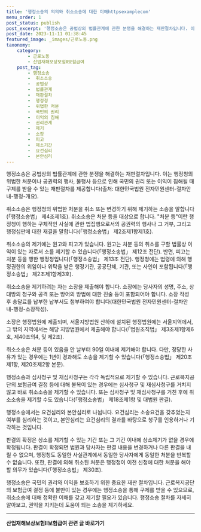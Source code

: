 ```yaml
---
title: '행정소송의 의의와 취소소송에 대한 이해httpsexamplecom'
menu_order: 1
post_status: publish
post_excerpt: '행정소송은 공법상의 법률관계에 관한 분쟁을 해결하는 재판절차입니다. 이는 행정청의 위법한 처분이나 공권력의 행사, 불행사 등으로 인해 국민의 권리 또는 이익이 침해될 때 구제를 받을 수 있는 재판절차를 제공합니다 출처  대한민국법원 전자민원센터 절차안내 행정 개요 .'
post_date: 2023-11-11 01:38:45
featured_image: _images/근로노동.png
taxonomy:
    category:
        - 근로노동
        - 산업재해보상보험Ⅱ보험급여
    post_tag:
        - 행정소송
        -  취소소송
        -  공법상
        -  법률관계
        -  재판절차
        -  행정청
        -  위법한 처분
        -  국민의 권리
        -  이익의 침해
        -  권리관계
        -  제기
        -  소장
        -  피고
        -  제소기간
        -  요건심리
        -  본안심리
---
```



행정소송은 공법상의 법률관계에 관한 분쟁을 해결하는 재판절차입니다. 이는 행정청의 위법한 처분이나 공권력의 행사, 불행사 등으로 인해 국민의 권리 또는 이익이 침해될 때 구제를 받을 수 있는 재판절차를 제공합니다(출처: 대한민국법원 전자민원센터-절차안내-행정-개요).

취소소송은 행정청의 위법한 처분을 취소 또는 변경하기 위해 제기하는 소송을 말합니다(「행정소송법」 제4조제1호). 취소소송은 처분 등을 대상으로 합니다. "처분 등"이란 행정청이 행하는 구체적인 사실에 관한 법집행으로서의 공권력의 행사나 그 거부, 그리고 행정심판에 대한 재결을 말합니다(「행정소송법」 제2조제1항제1호).

취소소송의 제기에는 원고와 피고가 있습니다. 원고는 처분 등의 취소를 구할 법률상 이익이 있는 자로서 소를 제기할 수 있습니다(「행정소송법」 제12조 전단). 반면, 피고는 처분 등을 행한 행정청입니다(「행정소송법」 제13조 전단). 행정청에는 법령에 의해 행정권한의 위임이나 위탁을 받은 행정기관, 공공단체, 기관, 또는 사인이 포함됩니다(「행정소송법」 제2조제1항제3호).

취소소송을 제기하려는 자는 소장을 제출해야 합니다. 소장에는 당사자의 성명, 주소, 상대방의 청구와 공격 또는 방어의 방법에 대한 진술 등이 포함되어야 합니다. 소장 작성 후 송달료를 납부한 납부서도 첨부하여야 합니다(대한민국법원 전자민원센터-절차안내-행정-소장작성).

소장은 행정법원에 제출되며, 서울지방법원 산하에 설치된 행정법원에는 서울지역에서, 그 밖의 지역에서는 해당 지방법원에서 제출해야 합니다(「법원조직법」 제3조제1항제6호, 제40조의4, 및 제2조).

취소소송은 처분 등이 있음을 안 날부터 90일 이내에 제기해야 합니다. 다만, 정당한 사유가 있는 경우에는 1년이 경과해도 소송을 제기할 수 있습니다(「행정소송법」 제20조제1항, 제20조제2항 본문).

행정소송과 심사청구 및 재심사청구는 각각 독립적으로 제기할 수 있습니다. 근로복지공단의 보험급여 결정 등에 대해 불복이 있는 경우에는 심사청구 및 재심사청구를 거치지 않고 바로 취소소송을 제기할 수 있습니다. 또는 심사청구 및 재심사청구를 거친 후에 취소소송을 제기할 수도 있습니다(「행정소송법」 제18조제1항 및 대법원 판결).

행정소송에서는 요건심리와 본안심리로 나뉩니다. 요건심리는 소송요건을 갖추었는지 여부를 심리하는 것이고, 본안심리는 요건심리의 결과를 바탕으로 청구를 인용하거나 기각하는 것입니다.

판결의 확정은 상소를 제기할 수 있는 기간 또는 그 기간 이내에 상소제기가 없을 경우에 확정됩니다. 판결이 확정되면 법원과 당사자는 판결 내용을 변경하거나 다른 판결을 내릴 수 없으며, 행정청도 동일한 사실관계에서 동일한 당사자에게 동일한 처분을 반복할 수 없습니다. 또한, 판결에 의해 취소된 처분은 행정청이 이전 신청에 대한 처분을 해야 할 의무가 있습니다(「행정소송법」 제30조). 

행정소송은 국민의 권리와 이익을 보호하기 위한 중요한 재판 절차입니다. 근로복지공단의 보험급여 결정 등에 불만이 있는 경우에는 행정소송을 통해 구제를 받을 수 있으므로, 취소소송에 대해 정확한 이해를 갖고 제기할 필요가 있습니다. 행정소송 절차를 자세히 알아보고, 권익을 지키는데 도움이 되는 소송을 제기하세요.

<!-- wp:separator -->
<hr class="wp-block-separator has-alpha-channel-opacity"/>
<!-- /wp:separator -->

<!-- wp:group {"backgroundColor":"base","layout":{"type":"constrained"}} -->
<div class="wp-block-group has-base-background-color has-background"><!-- wp:paragraph {"align":"center","fontSize":"medium"} -->
<p class="has-text-align-center has-large-font-size"><strong>산업재해보상보험Ⅱ보험급여 관련 글 바로가기</strong></p>
<!-- /wp:paragraph -->


<!-- wp:latest-posts
{"categories":[{"id":10872,"count":19,"description":"","link":"https://uknowlaw.com/category/%ec%82%b0%ec%97%85%ec%9e%ac%ed%95%b4%eb%b3%b4%ec%83%81%eb%b3%b4%ed%97%98%e2%85%b1%eb%b3%b4%ed%97%98%ea%b8%89%ec%97%ac/","name":"산업재해보상보험Ⅱ보험급여","slug":"산업재해보상보험Ⅱ보험급여","taxonomy":"category","parent":0,"meta":[],"_links":{"self":[{"href":"https://uknowlaw.com/wp-json/wp/v2/categories/10872"}],"collection":[{"href":"https://uknowlaw.com/wp-json/wp/v2/categories"}],"about":[{"href":"https://uknowlaw.com/wp-json/wp/v2/taxonomies/category"}],"wp:post_type":[{"href":"https://uknowlaw.com/wp-json/wp/v2/posts?categories=10872"}],"curies":[{"name":"wp","href":"https://api.w.org/{rel}","templated":true}]}}]} /--></div>
<!-- /wp:group -->